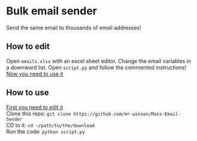 # Bulk email sender
Send the same email to thousands of email addresses!

## How to edit
Open `emails.xlsx` with an excel sheet editor.
Change the email variables in a downword list.
Open `script.py` and follow the commented instructions!
[Now you need to use it](https://github.com/mr-winson/Mass-Email-Sender#how-to-use)

## How to use
[First you need to edit it](https://github.com/mr-winson/Mass-Email-Sender#how-to-edit) <br>
Clone this repo:
`git clone https://github.com/mr-winson/Mass-Email-Sender`
<br>
CD to it:
`cd ~/path/to/the/download`
<br>
Run the code:
`python script.py`
